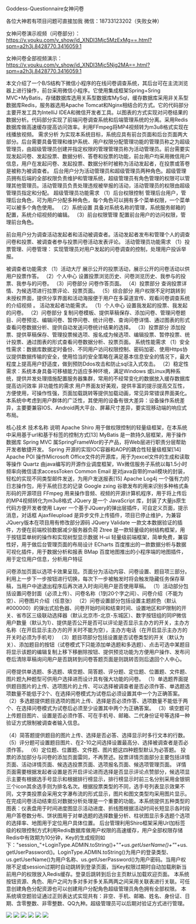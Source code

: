 Goddess-Questionnaire女神问卷

各位大神若有项目问题可直接加我 微信：18733123202（失败女神）

女神问卷演示视频（问卷部分）：https://v.youku.com/v_show/id_XNDI3Mjc5MzExMg==.html?spm=a2h3j.8428770.3416059.1


女神问卷全部视频演示：https://v.youku.com/v_show/id_XNDI3Mjc5Njg2MA==.html?spm=a2h3j.8428770.3416059.1

本文介绍了一个B/S结构下微信小程序的在线问卷调查系统，其后台可在主流浏览器上进行操作，前台采用微信小程序。它使用集成框架Spring+Sring MVC+MyBatis，存储数据库选用关系型数据库MySql，缓存数据库采用非关系型数据库Redis，服务器选用Apache Tomcat和Nginx相结合的方式。它的代码部分主要开发工具为IntelliJ IDEA和微信开发者工具。以图表的方式实现对问卷结果的数据分析。代码部分实现了前端问卷调查系统和后端管理系统的分离。采用Redis数据库做高速缓存提高访问效率。利用FFmpeg将MP4视频转为m3u8格式实现在线播放视频。
需求分析
	为实现本系统目标，系统应具有前台页面和后台页面两大部分。后台需要具备管理和维护系统、用户权限分配管理功能的管理员称之为超级管理员，由超级管理员创建并指定权限的管理管理员称为活动管理员。前台需要实现发起问卷、发起投票、数据分析、答卷和投票的功能，前台用户均采用微信用户信息，用户在发起问卷、发起投票、数据分析时被称为活动发起者，在投票或答卷是被称为被调查者。
后台用户分为活动管理员和超级管理员两种角色。超级管理员拥有后端的全部权限负责维护和管理系统，超级管理员有角色管理的权限可以管理其他管理员。活动管理员负责处理违规被举报的活动，活动管理员的权限由超级管理员指定和分配。
超级管理员功能需求
（1）后台权限控制
管理后台用户，管理后台角色，可为用户分配多种角色，每个角色可以拥有多个菜单权限，一个菜单可以被多个角色使用。
（2）系统设置
具备对系统名称的管理，系统服务邮箱的配置，系统介绍视频的编辑。
（3）前台权限管理
配置前台用户的访问权限，管理前台角色。

前台用户分为调查活动发起者和活动被调查者。活动发起者发布和管理个人的调查问卷和投票、被调查者参与投票问卷活动发表评论。
活动管理员功能需求
（1）投票管理、问卷管理：
实现管理员对用户发起的问卷调查的控制，处理用户投诉举报。

被调查者功能需求
（1）活动大厅
展示公开的投票活动，展示公开的问卷活动以供用户投票作答。
（2）个人中心
设置投票浏览历史、问卷浏览历史、我参与的投票、我参与的问卷。
（3）问卷部分
问卷作答页面。
（4）投票部分
查询投票详情、为候选项进行拉票评论、投票页面。
（5）综合部分
用户权限不足时跳转到未授权界面，提供分享界面和活动海报便于用户在多渠道宣传、观看问卷调查系统的介绍视频 。
活动发起者功能需求。
（1）个人中心
设置我发起的投票、我发起的问卷。
（2）问卷部分
复制问卷模板、提供草稿保存、添加问卷、管理问卷题目、问卷预览、编辑问卷、暂停问卷、统计问卷、查询问卷详情、通过图表的形式查看问卷数据分析、提供自动发送问卷统计结果的选择。
（3）投票部分
添加投票、提供草稿保存、管理投票候选项、报名成为候选项、编辑投票、暂停投票、统计投票、通过图表的形式查看问卷数据分析、投票页面。
系统性能需求
（1）安全性需求：数据库数据定时备份、不同用户访问权限控制、密码加密、使用Https协议提供数据传输的安全，使用恰当的安全策略在满足基本信息安全的情况下，最大程度上提高用户舒适度，做到预防Ddos攻击和防止sql注入式攻击。
（2）稳定性需求：系统本身具备可移植能力适应多种环境，满足Windows 或Linux两种系统，提供并发处理措施配置服务器集群，常用的不经常变化的数据放入缓存数据库提高访问效率
非功能性的需求
用户界面友好美观，提供丰富的提示提高交互性，方便使用，可操作性强，页面加载跳转等提供加载动画，常见异常错误界面美化。
本系统中考虑到用户群体的广泛性，其使用的设备有很大差异：设备操作系统差异，主要要兼容IOS、Android两大平台、屏幕尺寸差异，要实现移动端的响应式布局。

核心技术
技术名称	说明
Apache Shiro	用于做权限控制的轻量级框架，在本系统中采用基于url和基于标签的控制方式[13]
MyBatis	是一款持久层框架，用于操作数据库
Spring MVC	属SpringFrameWor的子产品，将Web层进行职责分层帮助开发者敏捷开发。
Spring	开源的实现IOC容器和AOP的耦合性轻量级框架[14]
Apache POI	操作Microsoft Office文件的开源库，用于为excel文件的生成和读取等操作
Quartz	由java编写的开源作业调度框架，Wx微信服务子系统以每1.5小时频率向微信请求accessToken
Common Email	是对java自带的mail模块的封装，轻松的实现不同类型邮件发送，为用户发送报表[15]
Apache Log4j	一个强有力的日志操作包，用于系统日志的记录
Google zxing	谷歌发布的用来识别多种格式条形码的开源项目
FFmpeg	用来操作音频、视频的开源计算机程序，用于将上传后的MP4视频转化为m3u8格式
JQuery	是一个 JavaScript 库，封装了大量js原生代码方便开发者使用
Layer	一个基于JQuery的弹出层插件，可自定义页面，提示消息，对话框
Ajaxfileupload	是异步文件上传插件，项目已停止维护，为兼容JQuery版本在项目用有修改部分源码
JQuery Validate	一款文本数据验证的插件，方便在前端校验数据减少服务器负荷
Ztree	是一款轻量级的树结构框架，用于按钮菜单树的操作和实现树型显示数据
H-ui	轻量级前端框架，简单免费，兼容性好，用于做后台管理页面的布局设计
ECharts	百度推出的一款数据分析与数据可视化插件，用于数据分析和报表
BMap	百度地图推出的小程序端的地图插件，用于定位用户信息，分析用户特征

问卷添加页面以选项卡效果呈现。页面分为活动内容、问卷设置、题目项三部分。利用上一步下一步按钮进行切换，每次下一步被触发时将会触发隐藏任务保存草稿，当用户中途退出程序后再次进入时询问用户是否使用草稿。
（1）活动部分包括设置问卷封面（必须上传）、问卷名称（1到20个字之间）、问卷介绍（不能为空）、问卷图片介绍（任意张）
（2）问卷设置部分包括设置主题颜色（默认#000000）的弹出式拾色器、问卷开始时间和结束时间、设置地区和IP限制的开关、省市区三级联动选择器（默认北京市-北京-东城区）、数字按钮组的同IP微信用户数量（默认为1）、提供是否公开是否可以评论是否显示主办方的开关，主办方名称（在开启显示主办方的开关时不能为空），主办方电话（在开启显示主办方的开关时必须为手机号）
（3）题目项部分包括设置是否试卷类型的开关（默认为关）、添加题目的按钮（试卷模式下只能添加单选题和多选题）、点击可选中某题目将显示该题的编辑复制上移下移删除按钮、提供预览功能为方便用户操作、发布问卷后清除草稿询问用户是否跳转到问卷答题页面是则跳转否则后退回个人中心。

问卷提供单选题、多选题、填空题、简答题、评分题、定位题、位置题、文件题、图片题九种题型可供用户选择进而设计具有强大功能的问卷。
（1）单选题界面提供题目图片的上传、选项图片的上传、可以选择被调查者是否必须作答、单选题选项数量不能低于2个、在选择问卷模式为试卷后必须设置其中一个为正确答案。
（2）多选题提供题目选项的图片上传、选择是否必须作答、选项数量不能低于两个、在选择问卷模式为试卷后必须至少设置其中两个为正确答案。
（3）填空题可上传题目图片、设置是否必须作答、可在手机号、邮箱、二代身份证号等选择一种验证方式限制被调查者输入信息。

（4）简答题提供题目的图片上传、选择是否必答、选择显示时多行文本的行数。
（5）评分题可设置题目图片、在2-10之间选择设置最高分、选择被调查者是否必须作答。
（6）定位题、位置题、文件题、图片题这四种题型默认为必答题。
投票的添加部分与问卷的添加页面雷同，不再赘述。投票详情页面部分主要包括详情页面、活动详情页面、候选选投票页面、选项报名页面、候选项管理页面。
详情页面需要根据发起者设置是否开启评论进而选择是否显示评论点赞部分，候选项显示主要有根据选手号显示和根据排行榜显示，排行榜显示时前三名分别采用金银铜三个icon其余选手则为排名名次。根据投票类型的不同，选手号列表显示效果不同，文字类投票会采用文字瀑布流的形式显示，图片和图文类型均采用图片显示。
在完成问卷活动结束后对数据分析处理是一个重要的功能。本系统提供五种类型的图表：仪表盘用于时间进度图显示活动进度、折线图根据活动时间长短显示各时段用户答卷数分布、饼状图用于对单选题的选择数量分析、柱状图显示多选题个选项的选择率、地图用于定位用户具体位置。
后台管理利用Shiro框架采用Url加标签级的权限控制方式利用Redis数据库做用户权限的高速缓存，用户全部权限存储Redis中有效期为10分钟，Key的生成规则如下："session_"+LoginType.ADMIN.toString()+"_"+us.getUserName()+"_"+us.getUserPassword()。LoginType.ADMIN.toString()为用户的登录类型、us.getUserName()为用户名称、us.getUserPassword()为用户密码。当用户权限不足或session过期时自动跳转到登录页面，当Key权限过期时自动加载刷新当前用户的权限放入Redis缓存。登录后跳转到后台主页默认加载欢迎页面。
本系统按钮资源、角色、用户之间为多对多对多关系两两之间采用关联表进行关联。可任意创建角色分配资源也可以创建用户分配角色超级管理员角色拥有全部权限。
本系统填空题验证通过正则表达式实现共有：非空、手机、邮箱、姓名、身份证、日期、含零整数、非零整数、QQ九种。超级管理员可以后期对验证方式进行管理。

![](https://github.com/failgoddess/Goddess-Questionnaire/blob/master/1.png)
![](https://github.com/failgoddess/Goddess-Questionnaire/blob/master/2.png)
![](https://github.com/failgoddess/Goddess-Questionnaire/blob/master/3.png)
![](https://github.com/failgoddess/Goddess-Questionnaire/blob/master/4.png)
![](https://github.com/failgoddess/Goddess-Questionnaire/blob/master/5.png)
![](https://github.com/failgoddess/Goddess-Questionnaire/blob/master/6.png)

